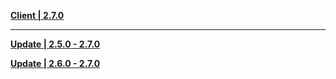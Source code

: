 **[Client | 2.7.0](https://autopatchcnws.yuanshen.com/client_app/download/pc_zip/20220510122739_htkJy9BIys9tCMHu/YuanShen_2.7.0.zip)**

---

**[Update | 2.5.0 - 2.7.0](https://autopatchcnws.yuanshen.com/client_app/update/hk4e_cn/18/game_2.5.0_2.7.0_hdiff_gctEXCzIRUjLFMNl.zip)**

**[Update | 2.6.0 - 2.7.0](https://autopatchcnws.yuanshen.com/client_app/update/hk4e_cn/18/game_2.6.0_2.7.0_hdiff_dsyhYJaEwc1SNe3p.zip)**
